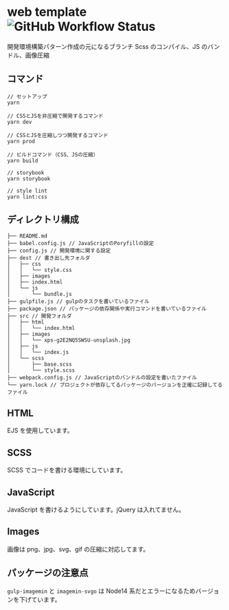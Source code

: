 # web template ![GitHub Workflow Status](https://img.shields.io/github/workflow/status/mismith0227/web_template_gulp/create%20new%20branch?style=flat-square)

開発環境構築パターン作成の元になるブランチ
Scss のコンパイル、JS のバンドル、画像圧縮

## コマンド

```
// セットアップ
yarn

// CSSとJSを非圧縮で開発するコマンド
yarn dev

// CSSとJSを圧縮しつつ開発するコマンド
yarn prod

// ビルドコマンド（CSS、JSの圧縮）
yarn build

// storybook
yarn storybook

// style lint
yarn lint:css
```

## ディレクトリ構成

```
├── README.md
├── babel.config.js // JavaScriptのPoryfillの設定
├── config.js // 開発環境に関する設定
├── dest // 書き出し先フォルダ
│   ├── css
│   │   └── style.css
│   ├── images
│   ├── index.html
│   └── js
│       └── bundle.js
├── gulpfile.js // gulpのタスクを書いているファイル
├── package.json // パッケージの依存関係や実行コマンドを書いているファイル
├── src // 開発フォルダ
│   ├── html
│   │   └── index.html
│   ├── images
│   │   └── xps-g2E2NQ5SWSU-unsplash.jpg
│   ├── js
│   │   └── index.js
│   └── scss
│       ├── base.scss
│       └── style.scss
├── webpack.config.js // JavaScriptのバンドルの設定を書いたファイル
└── yarn.lock // プロジェクトが依存してるパッケージのバージョンを正確に記録してるファイル
```

## HTML

EJS を使用しています。

## SCSS

SCSS でコードを書ける環境にしています。

## JavaScript

JavaScript を書けるようにしています。jQuery は入れてません。

## Images

画像は png、jpg、svg、gif の圧縮に対応してます。

## パッケージの注意点

`gulp-imagemin` と `imagemin-svgo` は Node14 系だとエラーになるためバージョンを下げています。
